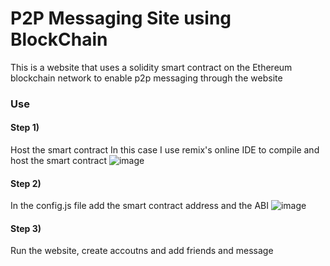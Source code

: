 # P2P Messaging Site using BlockChain

This is a website that uses a solidity smart contract on the Ethereum blockchain network to enable p2p messaging through the website

### Use

#### Step 1)
Host the smart contract 
In this case I use remix's online IDE to compile and host the smart contract 
![image](https://github.com/user-attachments/assets/08cb1438-dc0a-4ccf-acfe-82c8b405f3f6)

#### Step 2)
In the config.js file add the smart contract address and the ABI
![image](https://github.com/user-attachments/assets/dacd33c7-9de2-4db7-bf49-456806f12d90)

#### Step 3)
Run the website, create accoutns and add friends and message 
